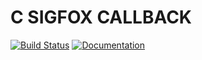 # C SIGFOX CALLBACK

[![Build Status](https://travis-ci.org/hbuyse/c_sigfox_callback.svg?branch=master)](https://travis-ci.org/hbuyse/c_sigfox_callback)
[![Documentation](https://codedocs.xyz/hbuyse/c_sigfox_callback.svg)](https://codedocs.xyz/hbuyse/c_sigfox_callback/)